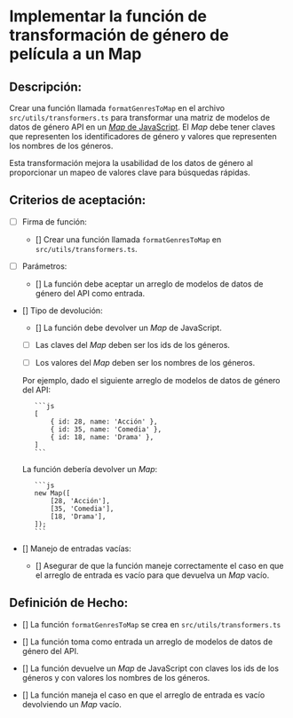 # Implementar la función de transformación de género de película a un Map

## Descripción:

Crear una función llamada `formatGenresToMap` en el archivo `src/utils/transformers.ts` para transformar una matriz de modelos de datos de género API en un [_Map_ de JavaScript](https://developer.mozilla.org/en-US/docs/Web/JavaScript/Referencia/Objetos_globales/Mapa). El _Map_ debe tener claves que representen los identificadores de género y valores que representen los nombres de los géneros.

Esta transformación mejora la usabilidad de los datos de género al proporcionar un mapeo de valores clave para búsquedas rápidas.

## Criterios de aceptación:

- [ ] Firma de función:

     - [] Crear una función llamada `formatGenresToMap` en `src/utils/transformers.ts`.

- [ ] Parámetros:

     - [] La función debe aceptar un arreglo de modelos de datos de género del API como entrada.

- [] Tipo de devolución:

     - [] La función debe devolver un _Map_ de JavaScript.

     - [ ] Las claves del _Map_ deben ser los ids de los géneros.

     - [ ] Los valores del _Map_ deben ser los nombres de los géneros.

     Por ejemplo, dado el siguiente arreglo de modelos de datos de género del API:

         ```js
         [
             { id: 28, name: 'Acción' },
             { id: 35, name: 'Comedia' },
             { id: 18, name: 'Drama' },
         ]
         ```

     La función debería devolver un _Map_:

         ```js
         new Map([
             [28, 'Acción'],
             [35, 'Comedia'],
             [18, 'Drama'],
         ]);
         ```
- [] Manejo de entradas vacías:

     - [] Asegurar de que la función maneje correctamente el caso en que el arreglo de entrada es vacío para que devuelva un _Map_ vacío.

## Definición de Hecho:

- [] La función `formatGenresToMap` se crea en `src/utils/transformers.ts`

- [] La función toma como entrada un arreglo de modelos de datos de género del API.

- [] La función devuelve un _Map_ de JavaScript con claves los ids de los géneros y con valores los nombres de los géneros.

- [] La función maneja el caso en que el arreglo de entrada es vacío devolviendo un _Map_ vacío.